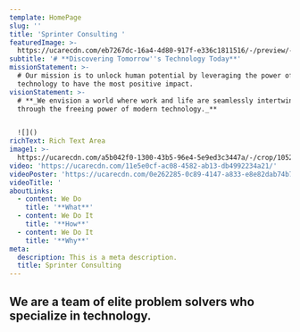 ```yaml
---
template: HomePage
slug: ''
title: 'Sprinter Consulting '
featuredImage: >-
  https://ucarecdn.com/eb7267dc-16a4-4d80-917f-e336c1811516/-/preview/-/rotate/270/
subtitle: '# **Discovering Tomorrow''s Technology Today**'
missionStatement: >-
  # Our mission is to unlock human potential by leveraging the power of
  technology to have the most positive impact.
visionStatement: >-
  # **_We envision a world where work and life are seamlessly intertwined
  through the freeing power of modern technology._**


  ![]()
richText: Rich Text Area
image1: >-
  https://ucarecdn.com/a5b042f0-1300-43b5-96e4-5e9ed3c3447a/-/crop/1052x488/0,147/-/preview/-/enhance/100/
video: 'https://ucarecdn.com/11e5e0cf-ac08-4582-ab13-db4992234a21/'
videoPoster: 'https://ucarecdn.com/0e262285-0c89-4147-a833-e8e82dab74b7/'
videoTitle: '                                                                                                                                                                                                      '
aboutLinks:
  - content: We Do
    title: '**What**'
  - content: We Do It
    title: '**How**'
  - content: We Do It
    title: '**Why**'
meta:
  description: This is a meta description.
  title: Sprinter Consulting
---
```

## We are a team of elite problem solvers who specialize in technology.

